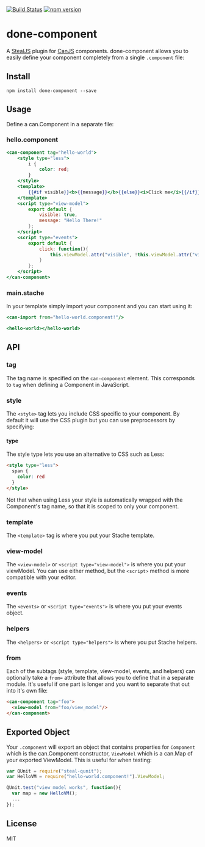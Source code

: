 [![Build Status](https://travis-ci.org/donejs/done-component.svg?branch=master)](https://travis-ci.org/stealjs/done-component)
[![npm version](https://badge.fury.io/js/done-component.svg)](http://badge.fury.io/js/done-component)

# done-component

A [StealJS](http://stealjs.com/) plugin for [CanJS](http://canjs.com/) components.  done-component allows you to easily define your component completely from a single `.component` file:

## Install

```
npm install done-component --save
```

## Usage

Define a can.Component in a separate file:

### hello.component

```mustache
<can-component tag="hello-world">
	<style type="less">
		i {
			color: red;
		}
	</style>
	<template>
		{{#if visible}}<b>{{message}}</b>{{else}}<i>Click me</i>{{/if}}
	</template>
	<script type="view-model">
		export default {
			visible: true,
			message: "Hello There!"
		};
	</script>
	<script type="events">
		export default {
			click: function(){
				this.viewModel.attr("visible", !this.viewModel.attr("visible"))
			}
		};
	</script>
</can-component>
```

### main.stache

In your template simply import your component and you can start using it:

```mustache
<can-import from="hello-world.component!"/>

<hello-world></hello-world>
```

## API

### tag

The tag name is specified on the `can-component` element. This corresponds to `tag` when defining a Component in JavaScript.

### style

The `<style>` tag lets you include CSS specific to your component. By default it will use the CSS plugin but you can use preprocessors by specifying:

#### type

The style type lets you use an alternative to CSS such as Less:

```html
<style type="less">
  span {
    color: red
  }
</style>
```

Not that when using Less your style is automatically wrapped with the Component's tag name, so that it is scoped to only your component.

### template

The `<template>` tag is where you put your Stache template.

### view-model

The `<view-model>` or `<script type="view-model">` is where you put your viewModel. You can use either method, but the `<script>` method is more compatible with your editor.

### events

The `<events>` or `<script type="events">` is where you put your events object.

### helpers

The `<helpers>` or `<script type="helpers">` is where you put Stache helpers.

### from

Each of the subtags (style, template, view-model, events, and helpers) can optionally take a `from=` attribute that allows you to define that in a separate module. It's useful if one part is longer and you want to separate that out into it's own file:

```html
<can-component tag="foo">
  <view-model from="foo/view_model"/>
</can-component>
```

## Exported Object

Your `.component` will export an object that contains properties for `Component` which is the can.Component constructor, `ViewModel` which is a can.Map of your exported ViewModel.  This is useful for when testing:

```js
var QUnit = require("steal-qunit");
var HelloVM = require("hello-world.component!").ViewModel;

QUnit.test("view model works", function(){
  var map = new HelloVM();
  ...
});

```

## License

MIT
